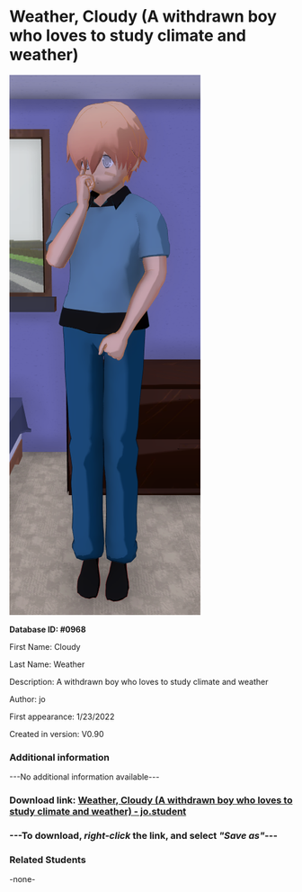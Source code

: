 # Weather, Cloudy (A withdrawn boy who loves to study climate and weather)

<img src="../../Files/Images/Weather, Cloudy (A withdrawn boy who loves to study climate and weather).png" title="Weather, Cloudy (A withdrawn boy who loves to study climate and weather) - jo">

**Database ID: #0968**

First Name: Cloudy

Last Name: Weather

Description: A withdrawn boy who loves to study climate and weather

Author: jo

First appearance: 1/23/2022

Created in version: V0.90

### Additional information

---No additional information available---

### Download link: <a href="https://raw.githubusercontent.com/Arbiter1223/Daigaku-Gurashi-Custom-Students/master/Files/Student%20Files/Weather%2C%20Cloudy%20(A%20withdrawn%20boy%20who%20loves%20to%20study%20climate%20and%20weather)%20-%20jo.student">Weather, Cloudy (A withdrawn boy who loves to study climate and weather) - jo.student</a>

### ---**To download, _right-click_ the link, and select _"Save as"_**---

### Related Students

-none-
